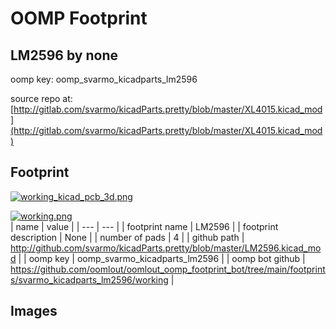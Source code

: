 # OOMP Footprint  
## LM2596  by none  
  
oomp key: oomp_svarmo_kicadparts_lm2596  
  
source repo at: [http://gitlab.com/svarmo/kicadParts.pretty/blob/master/XL4015.kicad_mod](http://gitlab.com/svarmo/kicadParts.pretty/blob/master/XL4015.kicad_mod)  
## Footprint  
  
[![working_kicad_pcb_3d.png](working_kicad_pcb_3d_600.png)](working_kicad_pcb_3d.png)  
  
[![working.png](working_600.png)](working.png)  
| name | value | 
| --- | --- | 
| footprint name | LM2596 | 
| footprint description | None | 
| number of pads | 4 | 
| github path | http://github.com/svarmo/kicadParts.pretty/blob/master/LM2596.kicad_mod | 
| oomp key | oomp_svarmo_kicadparts_lm2596 | 
| oomp bot github | https://github.com/oomlout/oomlout_oomp_footprint_bot/tree/main/footprints/svarmo_kicadparts_lm2596/working | 
## Images  

